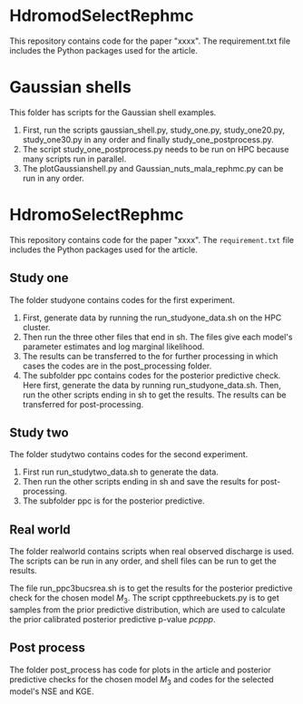 # HdromodSelectRephmc
This repository contains code for the paper "xxxx". The requirement.txt file includes the Python packages used for the article.
# Gaussian shells
This folder has scripts for the Gaussian shell examples.
1. First, run the scripts gaussian_shell.py, study_one.py, study_one20.py, study_one30.py in any order and finally study_one_postprocess.py.
2.  The script study_one_postprocess.py needs to be run on HPC because many scripts run in parallel.
3.  The plotGaussianshell.py and Gaussian_nuts_mala_rephmc.py can be run in any order.
# HdromoSelectRephmc
This repository contains code for the paper "xxxx". The `requirement.txt` file includes the Python packages used for the article.

## Study one
The folder studyone contains codes for the first experiment. 

1. First, generate data by running the run_studyone_data.sh on the HPC cluster.
2. Then run the three other files that end in sh. The files give each model's parameter estimates and log marginal likelihood.
3.  The results can be transferred to the for further processing in which cases the codes are in the post_processing folder.
4. The subfolder ppc contains codes for the posterior predictive check. Here first, generate the data by running run_studyone_data.sh. Then, run the other scripts ending in sh to get the results. The results can be transferred for post-processing.

## Study two
The folder studytwo contains codes for the second experiment.

1. First run run_studytwo_data.sh to generate the data. 
2.  Then run the other scripts ending in sh and save the results for post-processing.
3.  The subfolder ppc is for the posterior predictive.

## Real world
The folder realworld contains scripts when real observed discharge is used. The scripts can be run in any order, and shell files can be run to get the results.

The file run_ppc3bucsrea.sh is to get the results for the posterior predictive check for the chosen model $M_3$. The script cppthreebuckets.py is to get samples from the prior predictive distribution, which are used to calculate the prior calibrated posterior predictive p-value $pcppp$.

## Post process
The folder post_process has code for plots in the article and posterior predictive checks for the chosen model $M_3$ and codes for the selected model's NSE and KGE.

